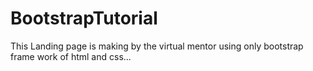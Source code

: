 # BootstrapTutorial
This Landing page is making by the virtual mentor using only bootstrap frame work of html and css...
